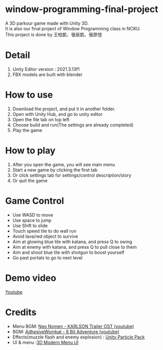 # window-programming-final-project
A 3D parkour game made with Unity 3D.  
It is also our final project of Window Programming class in NCKU.  
This project is done by 王柏凱、張辰凱、張原愷  

# Detail

1. Unity Editor version : 2021.3.13f1
2. FBX models are built with blender

# How to use
1. Download the project, and put it in another folder.
2. Open with Unity Hub, and go to unity editor
3. Open the file tab on top left
4. Choose build and run(The settings are already completed)
5. Play the game

# How to play
1. After you open the game, you will see main menu
2. Start a new game by clicking the first tab
3. Or click settings tab for settings/control description/story
4. Or quit the game

# Game Control
- Use WASD to move
- Use space to jump
- Use Shift to slide
- Touch speed tile to do wall run
- Avoid lava/red object to survive
- Aim at glowing blue tile with katana, and press Q to swing
- Aim at enemy with katana, and press Q to pull close to them
- Aim and shoot blue tile with shotgun to boost yourself
- Go past portals to go to next level

# Demo video
[Youtube](https://www.youtube.com/watch?v=wFtV8abS_rU)

# Credits
- Menu BGM: [Neo Nomen - KARLSON Trailer OST (youtube)](https://www.youtube.com/watch?v=SzKZl7SkNN0)
- BGM: [AdhesiveWombat - 8 Bit Adventure (youtube)](https://www.youtube.com/watch?v=0HxZn6CzOIo)
- Effects(muzzle flash and enemy explosion) : [Unity Particle Pack](https://assetstore.unity.com/packages/essentials/tutorial-projects/unity-particle-pack-127325)
- UI & menu :[3D Modern Menu UI](https://assetstore.unity.com/packages/tools/gui/3d-modern-menu-ui-116144) 